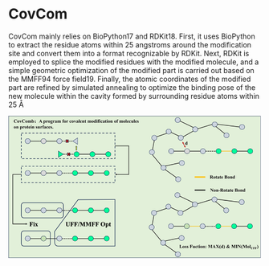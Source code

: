# CovCom
CovCom mainly relies on BioPython17 and RDKit18. First, it uses BioPython to extract the residue atoms within 25 angstroms around the modification site and convert them into a format recognizable by RDKit. Next, RDKit is employed to splice the modified residues with the modified molecule, and a simple geometric optimization of the modified part is carried out based on the MMFF94 force field19. Finally, the atomic coordinates of the modified part are refined by simulated annealing to optimize the binding pose of the new molecule within the cavity formed by surrounding residue atoms within 25 Å

![](image/covcom.png)
